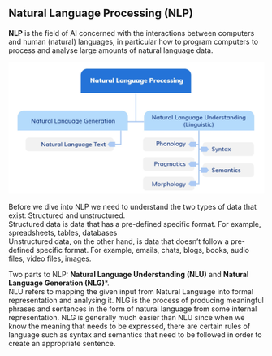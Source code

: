 ## Natural Language Processing (NLP)

**NLP** is the field of AI concerned with the interactions between computers and human (natural) languages, in particular how to program computers to process and analyse large amounts of natural language data.


![](misc/NLP.jpg)

Before we dive into NLP we need to understand the two types of data that exist: Structured and unstructured.    
Structured data is data that has a pre-defined specific format. For example, spreadsheets, tables, databases   
Unstructured data, on the other hand, is data that doesn’t follow a pre-defined specific format. For example, emails, chats, blogs, books, audio files, video files, images.   


Two parts to NLP: **Natural Language Understanding (NLU)** and **Natural Language Generation (NLG)***.    
NLU refers to mapping the given input from Natural Language into formal representation and analysing it.
NLG is the process of producing meaningful phrases and sentences in the form of natural language from some internal representation. NLG is generally much easier than NLU since
when we know the meaning that needs to be expressed, there are certain rules of language such as syntax and semantics that need to be followed in order to create an appropriate
sentence.
